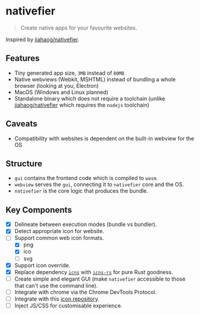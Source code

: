 # nativefier

> Create native apps for your favourite websites.

Inspired by [jiahaog/nativefier](https://github.com/jiahaog/nativefier).

## Features  

- Tiny generated app size, `3MB` instead of `80MB`
- Native webviews (Webkit, MSHTML) instead of bundling a whole browser (looking at you, Electron)  
- MacOS (Windows and Linux planned)  
- Standalone binary which does not require a toolchain (unlike [jiahaog/nativefier](https://github.com/jiahaog/nativefier) which requires the `nodejs` toolchain)  

## Caveats  

- Compatibility with websites is dependent on the built-in webview for the OS  

## Structure

- `gui` contains the frontend code which is compiled to `wasm`.
- `webview` serves the `gui`, connecting it to `nativefier` core and the OS.
- `nativefier` is the core logic that produces the bundle.

## Key Components

- [x] Delineate between execution modes (bundle vs bundler).
- [x] Detect appropriate icon for website.
- [ ] Support common web icon formats.  
  - [x] png
  - [x] ico  
  - [ ] svg  
- [x] Support icon override.  
- [x] Replace dependency [`icns`](https://github.com/jackmordaunt/icns) with [`icns-rs`](https://github.com/jackmordaunt/icns-rs) for pure Rust goodness.  
- [ ] Create simple and elegant GUI (make `nativefier` accessible to those that can't use the command line).
- [ ] Integrate with chrome via the Chrome DevTools Protocol.
- [ ] Integrate with this [icon repository](https://github.com/jiahaog/nativefier-icons).  
- [ ] Inject JS/CSS for customisable experience.  
